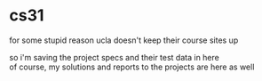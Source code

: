 # cs31

for some stupid reason ucla doesn't keep their course sites up

so i'm saving the project specs and their test data in here  
of course, my solutions and reports to the projects are here as well
